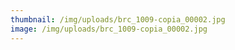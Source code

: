 ```yaml
---
thumbnail: /img/uploads/brc_1009-copia_00002.jpg
image: /img/uploads/brc_1009-copia_00002.jpg
---
```

